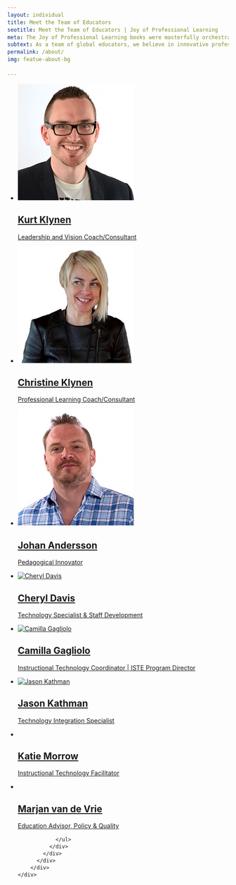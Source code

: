 ```yaml
---
layout: individual
title: Meet the Team of Educators
seotitle: Meet the Team of Educators | Joy of Professional Learning
meta: The Joy of Professional Learning books were masterfully orchestrated by a team of educators with over 100+ years of professional learning experience. Meet our team.
subtext: As a team of global educators, we believe in innovative professional learning and our mission is to bring joy back to the learning experience through innovative practices that are shared, relevant, and meaningful.
permalink: /about/
img: featue-about-bg

---
```


<section id="portfolio-work">
    <div class="container">
        <div class="row">
          <div class="col-md-12">
            <div class="block">
              <div class="portfolio-contant">
                <ul id="portfolio-contant-active">
                    <li class="mix">
                      <a href="/about/kurtklynen/">
                        <img src="/img/Kurt.jpg" alt="" />
                        <div class="overly">
                          <div class="position-center">
                            <h2>Kurt Klynen</h2>
                            <p>Leadership and Vision Coach/Consultant </p>
                          </div>
                        </div>
                      </a>
                    </li>
                    <li class="mix">
                    <a href="/about/christineklynen/">
                      <img src="/img/christine.jpg" alt="" />
                      <div class="overly">
                        <div class="position-center">
                          <h2>Christine Klynen</h2>
                          <p>Professional Learning Coach/Consultant </p>
                        </div>
                      </div>
                    </a>
                  </li>
                  <li class="mix">
                    <a href="/about/johanandersson/">
                      <img src="/img/johan.jpg" alt="Johan Andersson" />
                      <div class="overly">
                        <div class="position-center">
                          <h2>Johan Andersson</h2>
                          <p>Pedagogical Innovator </p>
                        </div>
                      </div>
                    </a>
                  </li>
                  <li class="mix">
                    <a href="/about/cheryldavis/">
                      <img src="{{ site.baseurl }}/img/cheryl.jpg" alt="Cheryl Davis" />
                      <div class="overly">
                        <div class="position-center">
                          <h2>Cheryl Davis</h2>
                          <p>Technology Specialist & Staff Development </p>
                        </div>
                      </div>
                    </a>
                  </li>
                  <li class="mix">
                    <a href="/about/camillagagliolo/">
                      <img src="{{ site.baseurl }}/img/camilla.jpg" alt="Camilla Gagliolo" />
                      <div class="overly">
                        <div class="position-center">
                          <h2>Camilla Gagliolo</h2>
                          <p>Instructional Technology Coordinator | ISTE Program Director </p>
                        </div>
                      </div>
                    </a>
                  </li>
                  <li class="mix">
                    <a href="/about/jasonkathman/">
                      <img src="{{ site.baseurl }}/img/JasonKathman.jpg" alt="Jason Kathman" />
                      <div class="overly">
                        <div class="position-center">
                          <h2>Jason Kathman</h2>
                          <p>Technology Integration Specialist </p>
                        </div>
                      </div>
                    </a>
                  </li>
                  <li class="mix">
                    <a href="/about/katiemorrow/">
                      <img src="{{ site.baseurl }}/img/katie.jpg" alt="">
                      <div class="overly">
                        <div class="position-center">
                          <h2>Katie Morrow</h2>
                          <p>Instructional Technology Facilitator </p>
                        </div>
                      </div>
                    </a>
                  </li>
                  <li class="mix">
                    <a href="/about/marjanvandevrie/">
                      <img src="{{ site.baseurl }}/img/marjan.jpg" alt="">
                      <div class="overly">
                        <div class="position-center">
                          <h2>Marjan van de Vrie</h2>
                          <p>Education Advisor, Policy & Quality </p>
                        </div>
                      </div>
                    </a>
                  </li>

                </ul>
              </div>
            </div>
          </div>
        </div>
    </div>
</section>
